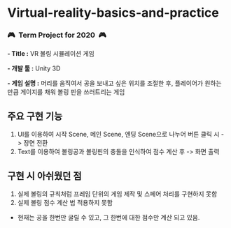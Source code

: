 # Virtual-reality-basics-and-practice
### :video_game:&nbsp;&nbsp;**Term Project for 2020**&nbsp;&nbsp;:video_game:


**\- Title :** VR 볼링 시뮬레이션 게임				

**\- 개발 툴 :** Unity 3D

**\- 게임 설명 :** 머리를 움직여서 공을 보내고 싶은 위치를 조절한 후, 플레이어가 원하는 만큼 게이지를 채워 볼링 핀을 쓰러트리는 게임
				

<h2>주요 구현 기능</h2>   


1. UI를 이용하여 시작 Scene,  메인 Scene, 엔딩 Scene으로 나누어 버튼 클릭 시 -> 장면 전환       
2. Text를 이용하여 볼링공과 볼링핀의 충돌을 인식하여 점수 계산 후 -> 화면 출력
              
<h2>구현 시 아쉬웠던 점</h2>


1. 실제 볼링의 규칙처럼 프레임 단위의 게임 제작 및 스페어 처리를 구현하지 못함
2. 실제 볼링 점수 계산 법 적용하지 못함
- 현재는 공을 한번만 굴릴 수 있고, 그 한번에 대한 점수만 계산 되고 있음.
